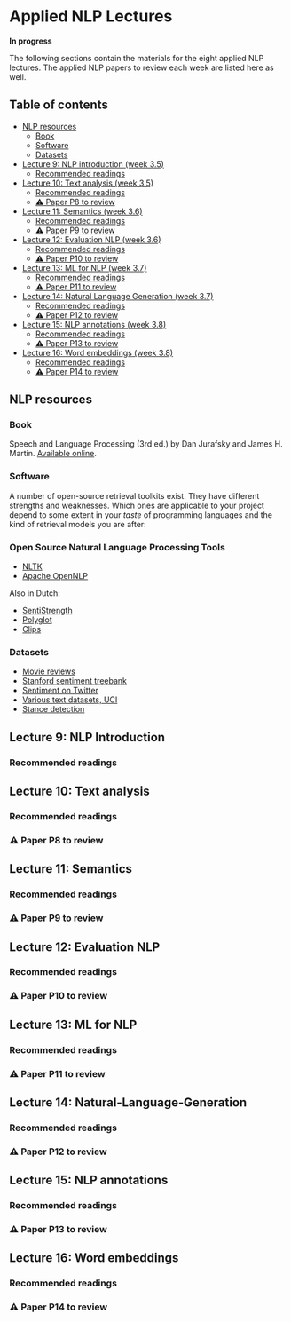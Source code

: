# Applied NLP Lectures <!-- omit in toc -->
**In progress**

The following sections contain the materials for the eight applied NLP lectures. The applied NLP papers to review each week are listed here as well.

## Table of contents <!-- omit in toc -->

- [NLP resources](#NLP-resources)
  - [Book](#book)
  - [Software](#software)
  - [Datasets](#datasets)
- [Lecture 9: NLP introduction (week 3.5)](#lecture-9-NLP-Introduction)
  - [Recommended readings](#recommended-readings)
- [Lecture 10: Text analysis (week 3.5)](#lecture-10-Text-analysis)
  - [Recommended readings](#recommended-readings)
  - [:warning: Paper P8 to review](#warning-paper-p8-to-review)
- [Lecture 11: Semantics (week 3.6)](#lecture-11-Semantics)
  - [Recommended readings](#recommended-readings)
  - [:warning: Paper P9 to review](#warning-paper-p9-to-review)
- [Lecture 12: Evaluation NLP (week 3.6)](#lecture-12-Evaluation-NLP)
  - [Recommended readings](#recommended-readings)
  - [:warning: Paper P10 to review](#warning-paper-p10-to-review)
- [Lecture 13: ML for NLP (week 3.7)](#lecture-13-ML-for-NLP)
  - [Recommended readings](#recommended-readings)
  - [:warning: Paper P11 to review](#warning-paper-p11-to-review)
- [Lecture 14: Natural Language Generation  (week 3.7)](#lecture-14-Natural-Language-Generation)
  - [Recommended readings](#recommended-readings)
  - [:warning: Paper P12 to review](#warning-paper-p12-to-review)
- [Lecture 15: NLP annotations (week 3.8)](#lecture-15-NLP-annotations)
  - [Recommended readings](#recommended-readings)
  - [:warning: Paper P13 to review](#warning-paper-p13-to-review)
- [Lecture 16: Word embeddings (week 3.8)](#lecture-16-Word-embeddings)
  - [Recommended readings](#recommended-readings)
  - [:warning: Paper P14 to review](#warning-paper-p14-to-review)

## NLP resources

### Book
Speech and Language Processing (3rd ed.) by Dan Jurafsky and James H. Martin. [Available online](https://web.stanford.edu/~jurafsky/slp3).

### Software

A number of open-source retrieval toolkits exist. They have different strengths and weaknesses. Which ones are applicable to your project depend to some extent in your *taste* of programming languages and the kind of retrieval models you are after:

### Open Source Natural Language Processing Tools

   - [NLTK](http://www.nltk.org/)
   - [Apache OpenNLP](http://opennlp.apache.org/)
   
   Also in Dutch:
   - [SentiStrength](http://sentistrength.wlv.ac.uk/)
   - [Polyglot](https://polyglot.readthedocs.io/en/latest/)
   - [Clips](https://github.com/clips/pattern)

### Datasets
  - [Movie reviews](http://ai.stanford.edu/~amaas/data/sentiment/)
  - [Stanford sentiment treebank](nlp.stanford.edu/sentiment/code.html)
  - [Sentiment on Twitter](http://help.sentiment140.com/for-students/)
  - [Various text datasets, UCI](https://archive.ics.uci.edu/ml/datasets.html?format=&task=&att=&area=&numAtt=&numIns=&type=text&sort=nameUp&view=table)
- [Stance detection](https://github.com/FakeNewsChallenge/fnc-1)

## Lecture 9: NLP Introduction

### Recommended readings


## Lecture 10: Text analysis

### Recommended readings

### :warning: Paper P8 to review


## Lecture 11: Semantics

### Recommended readings


### :warning: Paper P9 to review


## Lecture 12: Evaluation NLP


### Recommended readings

### :warning: Paper P10 to review

## Lecture 13: ML for NLP

### Recommended readings


### :warning: Paper P11 to review




## Lecture 14: Natural-Language-Generation

### Recommended readings


### :warning: Paper P12 to review



## Lecture 15: NLP annotations

### Recommended readings


### :warning: Paper P13 to review

## Lecture 16: Word embeddings

### Recommended readings


### :warning: Paper P14 to review


